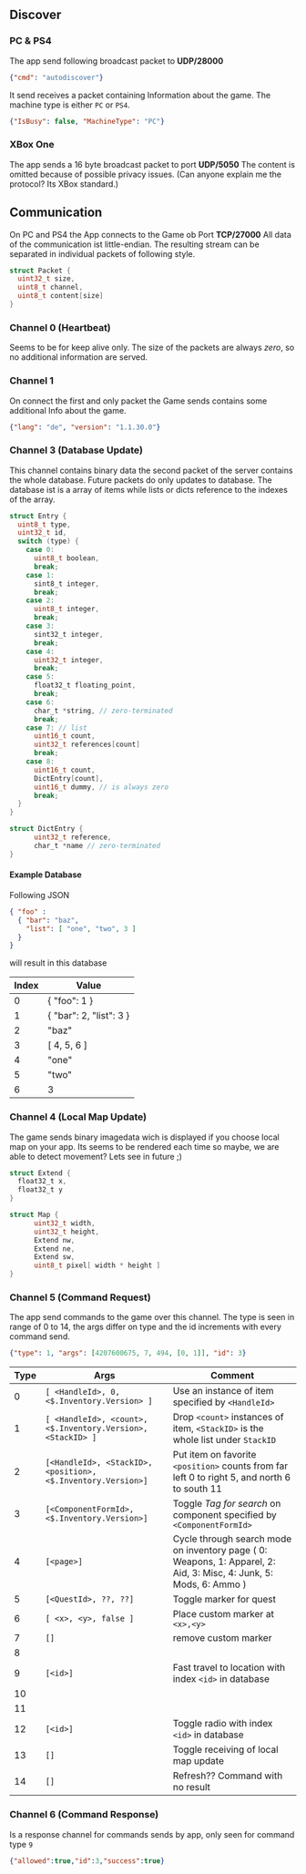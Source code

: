 ## Discover

### PC & PS4

The app send following broadcast packet to **UDP/28000**
```json
{"cmd": "autodiscover"}
```
It send receives a packet containing Information about the game.
The machine type is either `PC` or `PS4`.
```json
{"IsBusy": false, "MachineType": "PC"}
```

### XBox One

The app sends a 16 byte broadcast packet to port **UDP/5050**
The content is omitted because of possible privacy issues. (Can anyone explain me the protocol? Its XBox standard.)

## Communication

On PC and PS4 the App connects to the Game ob Port **TCP/27000**
All data of the communication ist little-endian.
The resulting stream can be separated in individual packets of following style.
```C
struct Packet {
  uint32_t size,
  uint8_t channel,
  uint8_t content[size]
}
```

### Channel 0 (Heartbeat)

Seems to be for keep alive only.
The size of the packets are always *zero*, so no additional information are served.

### Channel 1

On connect the first and only packet the Game sends contains some additional Info about the game.

```JSON
{"lang": "de", "version": "1.1.30.0"}
```

### Channel 3 (Database Update)

This channel contains binary data the second packet of the server contains the whole database.
Future packets do only updates to database.
The database ist is a array of items while lists or dicts reference to the indexes of the array.

```C
struct Entry {
  uint8_t type,
  uint32_t id,
  switch (type) {
    case 0:
      uint8_t boolean,
      break;
    case 1:
      sint8_t integer,
      break;
    case 2:
      uint8_t integer,
      break;
    case 3:
      sint32_t integer,
      break;
    case 4:
      uint32_t integer,
      break;
    case 5:
      float32_t floating_point,
      break;
    case 6:
      char_t *string, // zero-terminated
      break;
    case 7: // list
      uint16_t count,
      uint32_t references[count]
      break;
    case 8:
      uint16_t count,
      DictEntry[count],
      uint16_t dummy, // is always zero
      break;
  }
}

struct DictEntry {
      uint32_t reference,
      char_t *name // zero-terminated
}
```
#### Example Database

Following JSON

```JSON
{ "foo" : 
  { "bar": "baz",
    "list": [ "one", "two", 3 ]
  }
}
```

will result in this database

| Index  |  Value | 
|---|---|
| 0 | { "foo": 1 } |
| 1 | { "bar": 2, "list": 3 } |
| 2 | "baz" |
| 3 | [ 4, 5, 6 ] |
| 4 | "one" |
| 5 | "two" |
| 6 | 3 |

### Channel 4 (Local Map Update)

The game sends binary imagedata wich is displayed if you choose local map on your app.
Its seems to be rendered each time so maybe, we are able to detect movement? Lets see in future ;)

```C
struct Extend {
  float32_t x,
  float32_t y
}

struct Map {
      uint32_t width,
      uint32_t height,
      Extend nw,
      Extend ne,
      Extend sw,
      uint8_t pixel[ width * height ]
}
```

### Channel 5 (Command Request)

The app send commands to the game over this channel.
The type is seen in range of 0 to 14, the args differ on type and the id increments with every command send.
```JSON
{"type": 1, "args": [4207600675, 7, 494, [0, 1]], "id": 3}
```

|  Type  |  Args  | Comment  |
|---|---|---|
|  0  |  `[ <HandleId>, 0, <$.Inventory.Version> ]`  | Use an instance of item specified by `<HandleId>`  |
|  1  |  `[ <HandleId>, <count>, <$.Inventory.Version>, <StackID> ]`  | Drop `<count>` instances of item, `<StackID>` is the whole list under `StackID`  |
|  2  |  `[<HandleId>, <StackID>, <position>, <$.Inventory.Version>]` | Put item on favorite `<position>` counts from far left 0 to right 5, and north 6 to south 11  |
|  3  |  `[<ComponentFormId>, <$.Inventory.Version>]` | Toggle *Tag for search* on component specified by `<ComponentFormId>`  |
|  4  |  `[<page>]` | Cycle through search mode on inventory page ( 0: Weapons, 1: Apparel, 2: Aid, 3: Misc, 4: Junk, 5: Mods, 6: Ammo )  |
|  5  |  `[<QuestId>, ??, ??]` | Toggle marker for quest |
|  6  |  `[ <x>, <y>, false ]` | Place custom marker at `<x>,<y>` |
|  7  |  `[]`  | remove custom marker  |
|  8  |   |   |
|  9  |  `[<id>]` | Fast travel to location with index `<id>` in database  |
|  10  |   |   |
|  11  |   |   |
|  12  |  `[<id>]`  |  Toggle radio with index `<id>` in database   |
|  13  |  `[]`   |  Toggle receiving of local map update   |
|  14  |  `[]`   |  Refresh?? Command with no result   |

### Channel 6 (Command Response)

Is a response channel for commands sends by app, only seen for command type `9`

```JSON
{"allowed":true,"id":3,"success":true}
```
